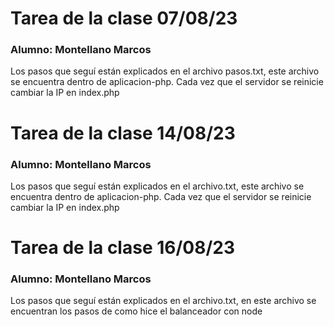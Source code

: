 # Tarea de la clase 07/08/23
### Alumno: Montellano Marcos
Los pasos que seguí están explicados en el archivo pasos.txt, este archivo se encuentra dentro de aplicacion-php. Cada vez que el servidor se reinicie cambiar la IP en index.php


# Tarea de la clase 14/08/23
### Alumno: Montellano Marcos
Los pasos que seguí están explicados en el archivo.txt, este archivo se encuentra dentro de aplicacion-php. Cada vez que el servidor se reinicie cambiar la IP en index.php

# Tarea de la clase 16/08/23
### Alumno: Montellano Marcos
Los pasos que seguí están explicados en el archivo.txt, en este archivo se encuentran los pasos de como hice el balanceador con node
